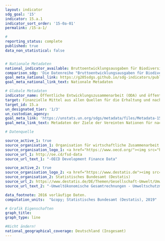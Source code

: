 ```yaml
---
layout: indicator
sdg_goal: '15'
indicator: 15.a.1
indicator_sort_order: '15-0a-01'
permalink: /15-a-1/

#
reporting_status: complete
published: true
data_non_statistical: false


# Nationale Metadaten
national_indicator_available: Bruttoentwicklungsausgaben für Biodiversität<br>Umweltschutzausgaben
comparison_sdg: 'Die Datenreihe "Bruttoentwicklungsausgaben für Biodiversität" entspricht den globalen SDG-Metadaten. Die Zeitreihe "Umweltschutzausgaben" stellt einen zusätzlichen Indikator dar.'
goal_meta_national_link: https://g205sdgs.github.io/sdg-indicators/public/MetaDe/15.a.1.pdf
goal_meta_national_link_text: Nationale Metadaten

# Globale Metadaten
indicator_name: Öffentliche Entwicklungszusammenarbeit (ODA) und öffentliche Ausgaben für den Erhalt und die nachhaltige Nutzung der Biodiversität und der Ökosysteme
target: Finanzielle Mittel aus allen Quellen für die Erhaltung und nachhaltige Nutzung der biologischen Vielfalt und der Ökosysteme aufbringen und deutlich erhöhen
target_id: 15.a
un_designated_tier: '1/3'
un_custodian_agency:
goal_meta_link: 'https://unstats.un.org/sdgs/metadata/files/Metadata-15-0a-01.pdf'
goal_meta_link_text: Metadaten der Ziele der Vereinten Nationen für nachhaltige Entwicklung

# Datenquelle

source_active_1: true
source_organisation_1: Organisation für wirtschaftliche Zusammenarbeit und Entwicklung (OECD)
source_organisation_logo_1: <a href="https://www.oecd.org/"><img src="https://g205sdgs.github.io/sdg-indicators/public/logos/oecd.png" alt="Logo OECD" /></a>
source_url_1: http://oe.cd/fsd-data
source_url_text_1: "-OECD Development Finance Data"

source_active_2: true
source_organisation_logo_2: <a href="https://www.destatis.de"><img src="https://g205sdgs.github.io/sdg-indicators/public/logos/destatis.png" alt="Logo Destatis" /></a>
source_organisation_2: Statistisches Bundesamt (Destatis)
source_url_2: https://www.destatis.de/DE/Themen/Gesellschaft-Umwelt/Umwelt/Umweltschutzmassnahmen/_inhalt.html#sprg238688
source_url_text_2: "-Umweltökonomische Gesamtrechnungen - Umweltschutzmaßnahmen"

data_footnote: 2016 vorläufige Daten.
computation_units:  "&copy; Statistisches Bundesamt (Destatis), 2019"

# Grafik Eigenschaften
graph_title:
graph_type: line

#Nicht ändern!
national_geographical_coverage: Deutschland (Insgesamt)
---
```

